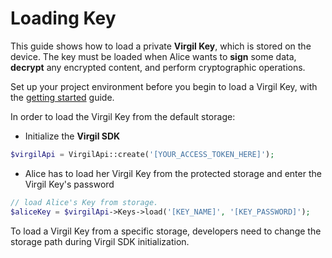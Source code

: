 # Loading Key

This guide shows how to load a private **Virgil Key**, which is stored on the device. The key must be loaded when Alice wants to **sign** some data, **decrypt** any encrypted content, and perform cryptographic operations.

Set up your project environment before you begin to load a Virgil Key, with the [getting started](/documentation/guides/configuration/client-configuration.md) guide.

In order to load the Virgil Key from the default storage:

- Initialize the **Virgil SDK**

```php
$virgilApi = VirgilApi::create('[YOUR_ACCESS_TOKEN_HERE]');
```

- Alice has to load her Virgil Key from the protected storage and enter the Virgil Key's password

```php
// load Alice's Key from storage.
$aliceKey = $virgilApi->Keys->load('[KEY_NAME]', '[KEY_PASSWORD]');
```

To load a Virgil Key from a specific storage, developers need to change the storage path during Virgil SDK initialization.
